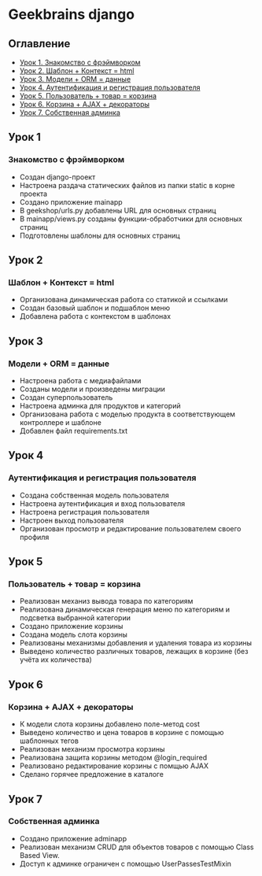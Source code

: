 # Geekbrains django

## Оглавление

- [Урок 1. Знакомство с фрэймворком](#Урок-1)
- [Урок 2. Шаблон + Контекст = html](#Урок-2)
- [Урок 3. Модели + ORM = данные](#Урок-3)
- [Урок 4. Аутентификация и регистрация пользователя](#Урок-4)
- [Урок 5. Пользователь + товар = корзина](#Урок-5)
- [Урок 6. Корзина + AJAX + декораторы](#Урок-6)
- [Урок 7. Собственная админка](#Урок-7)

## Урок 1
### Знакомство с фрэймворком

- Создан django-проект
- Настроена раздача статических файлов из папки static в корне проекта
- Создано приложение mainapp
- В geekshop/urls.py добавлены URL для основных страниц
- В mainapp/views.py созданы функции-обработчики для основных страниц
- Подготовлены шаблоны для основных страниц

## Урок 2
### Шаблон + Контекст = html

- Организована динамическая работа со статикой и ссылками
- Создан базовый шаблон и подшаблон меню
- Добавлена работа с контекстом в шаблонах

## Урок 3
### Модели + ORM = данные

- Настроена работа с медиафайлами
- Созданы модели и произведены миграции
- Создан суперпользователь
- Настроена админка для продуктов и категорий
- Организована работа с моделью продукта в соответствующем контроллере и шаблоне
- Добавлен файл requirements.txt

## Урок 4
### Аутентификация и регистрация пользователя

- Создана собственная модель пользователя
- Настроена аутентификация и вход пользователя
- Настроена регистрация пользователя
- Настроен выход пользователя
- Организован просмотр и редактирование пользователем своего профиля

## Урок 5
### Пользователь + товар = корзина

- Реализован механиз вывода товара по категориям
- Реализована динамическая генерация меню по категориям и подсветка выбранной категории
- Создано приложение корзины
- Создана модель слота корзины
- Реализованы механизмы добавления и удаления товара из корзины
- Выведено количество различных товаров, лежащих в корзине (без учёта их количества)

## Урок 6
### Корзина + AJAX + декораторы

- К модели слота корзины добавлено поле-метод cost 
- Выведено количество и цена товаров в корзине с помощью шаблонных тегов
- Реализован механизм просмотра корзины
- Реализована защита корзины методом @login_required
- Реализовано редактирование корзины с помщью AJAX
- Сделано горячее предложение в каталоге

## Урок 7
### Собственная админка

- Создано приложение adminapp
- Реализован механизм CRUD для объектов товаров с помощью Class Based View. 
- Доступ к админке ограничен с помощью UserPassesTestMixin
